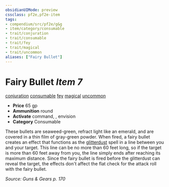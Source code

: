 ```yaml
---
obsidianUIMode: preview
cssclass: pf2e,pf2e-item
tags:
- compendium/src/pf2e/g&g
- item/category/consumable
- trait/conjuration
- trait/consumable
- trait/fey
- trait/magical
- trait/uncommon
aliases: ["Fairy Bullet"]
---
```

# Fairy Bullet *Item 7*  
[conjuration](/rules/traits/conjuration.md)  [consumable](/rules/traits/consumable.md)  [fey](/rules/traits/fey.md)  [magical](/rules/traits/magical.md)  [uncommon](/rules/traits/uncommon.md)  

- **Price** 65 gp
- **Ammunition** round
- **Activate** command, , envision
- **Category** Consumable

These bullets are seaweed-green, refract light like an emerald, and are covered in a thin film of gray-green powder. When fired, a fairy bullet creates an effect that functions as the [glitterdust](/compendium/spells/glitterdust.md) spell in a line between you and your target. This line can be no more than 60 feet long, so if the target is more than 60 feet away from you, the line simply ends after reaching its maximum distance. Since the fairy bullet is fired before the glitterdust can reveal the target, the effects don't affect the flat check for the attack roll with the fairy bullet.

*Source: Guns & Gears p. 170*